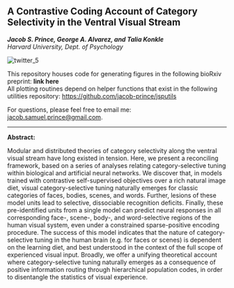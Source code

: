 ## A Contrastive Coding Account of Category Selectivity in the Ventral Visual Stream

***Jacob S. Prince, George A. Alvarez, and Talia Konkle***  
*Harvard University, Dept. of Psychology*

![twitter_5](https://github.com/jacob-prince/PROJECT_DNFFA/assets/35503086/0ae3bcd0-b368-4677-ac4e-e9335e2e5412)

This repository houses code for generating figures in the following bioRxiv preprint: **link here**  
All plotting routines depend on helper functions that exist in the following utilities repository: https://github.com/jacob-prince/jsputils

For questions, please feel free to email me: jacob.samuel.prince@gmail.com.

---------------

**Abstract:**

Modular and distributed theories of category selectivity along the ventral visual stream have long existed in tension. Here, we present a reconciling framework, based on a series of analyses relating category-selective tuning within biological and artificial neural networks. We discover that, in models trained with contrastive self-supervised objectives over a rich natural image diet, visual category-selective tuning naturally emerges for classic categories of faces, bodies, scenes, and words. Further, lesions of these model units lead to selective, dissociable recognition deficits. Finally, these pre-identified units from a single model can predict neural responses in all corresponding face-, scene-, body-, and word-selective regions of the human visual system, even under a constrained sparse-positive encoding procedure. The success of this model indicates that the nature of category-selective tuning in the human brain (e.g. for faces or scenes) is dependent on the learning diet, and best understood in the context of the full scope of experienced visual input. Broadly, we offer a unifying theoretical account where category-selective tuning naturally emerges as a consequence of positive information routing through hierarchical population codes, in order to disentangle the statistics of visual experience.

